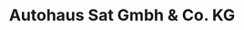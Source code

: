 ---
title: "Autohaus Sat Gmbh & Co. KG"
url: /leer-ostfriesland/autohaus-sat-gmbh-und-co-kg/
shop: Autohaus
---